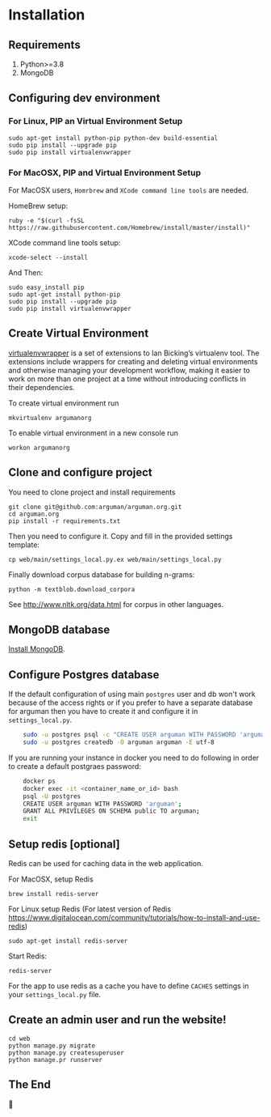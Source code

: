 Installation
==================

## Requirements

1. Python>=3.8
2. MongoDB

## Configuring dev environment
### For Linux, PIP an Virtual Environment Setup

    sudo apt-get install python-pip python-dev build-essential
    sudo pip install --upgrade pip
    sudo pip install virtualenvwrapper

### For MacOSX, PIP and Virtual Environment Setup

For MacOSX users, `Homrbrew` and `XCode command line tools` are needed.

HomeBrew setup:

    ruby -e "$(curl -fsSL https://raw.githubusercontent.com/Homebrew/install/master/install)"

XCode command line tools setup:

    xcode-select --install

And Then:

    sudo easy_install pip
    sudo apt-get install python-pip
    sudo pip install --upgrade pip
    sudo pip install virtualenvwrapper
  
## Create Virtual Environment

[virtualenvwrapper](http://virtualenvwrapper.readthedocs.io/en/latest/index.html) is a set of extensions to Ian Bicking’s virtualenv tool. The extensions include wrappers for creating and deleting virtual environments and otherwise managing your development workflow, making it easier to work on more than one project at a time without introducing conflicts in their dependencies.

To create virtual environment run 

```
mkvirtualenv argumanorg
```

To enable virtual environment in a new console run 
```
workon argumanorg
```

## Clone and configure project

You need to clone project and install requirements

    git clone git@github.com:arguman/arguman.org.git
    cd arguman.org
    pip install -r requirements.txt

Then you need to configure it. Copy and fill in the provided settings template:

    cp web/main/settings_local.py.ex web/main/settings_local.py
    
Finally download corpus database for building n-grams:

    python -m textblob.download_corpora
    
See http://www.nltk.org/data.html for corpus in other languages. 

## MongoDB database

[Install MongoDB](http://docs.mongodb.org/manual/installation/).
    
## Configure Postgres database

If the default configuration of using main `postgres` user and db won't work because of the access rights 
or if you prefer to have a separate database for arguman then you have to create it and configure it in `settings_local.py`.
```bash
    sudo -u postgres psql -c "CREATE USER arguman WITH PASSWORD 'arguman';"
    sudo -u postgres createdb -O arguman arguman -E utf-8
```
If you are running your instance in docker you need to do following in order to create a default postgraes password:
```bash
    docker ps
    docker exec -it <container_name_or_id> bash
    psql -U postgres
    CREATE USER arguman WITH PASSWORD 'arguman';
    GRANT ALL PRIVILEGES ON SCHEMA public TO arguman;
    exit
```

## Setup redis [optional]

Redis can be used for caching data in the web application. 

For MacOSX, setup Redis

    brew install redis-server

For Linux setup Redis (For latest version of Redis https://www.digitalocean.com/community/tutorials/how-to-install-and-use-redis)

    sudo apt-get install redis-server

Start Redis:

    redis-server
    
For the app to use redis as a cache you have to define `CACHES` settings in your `settings_local.py` file. 

## Create an admin user and run the website!

    cd web
    python manage.py migrate
    python manage.py createsuperuser
    python manage.pr runserver

## The End
:tada: